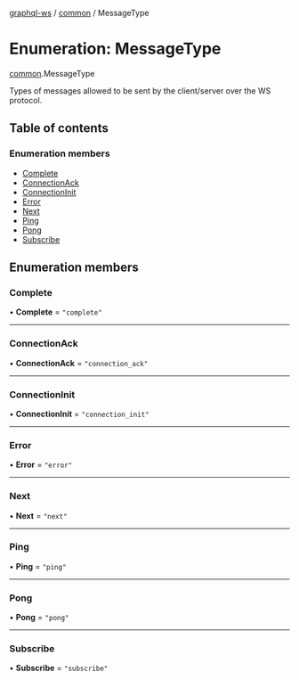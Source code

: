 [graphql-ws](../README.md) / [common](../modules/common.md) / MessageType

# Enumeration: MessageType

[common](../modules/common.md).MessageType

Types of messages allowed to be sent by the client/server over the WS protocol.

## Table of contents

### Enumeration members

- [Complete](common.MessageType.md#complete)
- [ConnectionAck](common.MessageType.md#connectionack)
- [ConnectionInit](common.MessageType.md#connectioninit)
- [Error](common.MessageType.md#error)
- [Next](common.MessageType.md#next)
- [Ping](common.MessageType.md#ping)
- [Pong](common.MessageType.md#pong)
- [Subscribe](common.MessageType.md#subscribe)

## Enumeration members

### Complete

• **Complete** = `"complete"`

___

### ConnectionAck

• **ConnectionAck** = `"connection_ack"`

___

### ConnectionInit

• **ConnectionInit** = `"connection_init"`

___

### Error

• **Error** = `"error"`

___

### Next

• **Next** = `"next"`

___

### Ping

• **Ping** = `"ping"`

___

### Pong

• **Pong** = `"pong"`

___

### Subscribe

• **Subscribe** = `"subscribe"`
